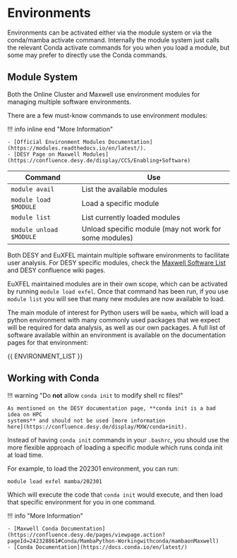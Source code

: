 # Environments

Environments can be activated either via the module system or via the
conda/mamba activate command. Internally the module system just calls the
relevant Conda activate commands for you when you load a module, but some may
prefer to directly use the Conda commands.

## Module System

Both the Online Cluster and Maxwell use environment modules for managing
multiple software environments.

There are a few must-know commands to use environment modules:

!!! info inline end "More Information"

    - [Official Environment Modules Documentation](https://modules.readthedocs.io/en/latest/).
    - [DESY Page on Maxwell Modules](https://confluence.desy.de/display/CCS/Enabling+Software)

| Command | Use |
|---------|-----|
| `module avail` | List the available modules |
| `module load $MODULE` | Load a specific module |
| `module list` | List currently loaded modules |
| `module unload $MODULE` | Unload specific module (may not work for some modules) |

Both DESY and EuXFEL maintain multiple software environments to facilitate user
analysis. For DESY specific modules, check the [Maxwell Software
List](https://confluence.desy.de/display/IS/Alphabetical+List+of+Packages) and
DESY confluence wiki pages.

EuXFEL maintained modules are in their own scope, which can be activated by running
`module load exfel`. Once that command has been run, if you use `module list` you will
see that many new modules are now available to load.

The main module of interest for Python users will be `mamba`, which will load a
python environment with many commonly used packages that we expect will be
required for data analysis, as well as our own packages. A full list of software
available within an environment is available on the documentation pages for that
environment:

{{ ENVIRONMENT_LIST }}

## Working with Conda

!!! warning "Do **not** allow `conda init` to modify shell rc files!"

    As mentioned on the DESY documentation page, **conda init is a bad idea on HPC
    systems** and should not be used [more information
    here](https://confluence.desy.de/display/MXW/conda+init).

Instead of having `conda init` commands in your `.bashrc`, you should use the
more flexible approach of loading a specific module which runs conda init at
load time.

For example, to load the 202301 environment, you can run:

```bash
module load exfel mamba/202301
```

Which will execute the code that `conda init` would execute, and then load that
specific environment for you in one command.

!!! info "More Information"

    - [Maxwell Conda Documentation](https://confluence.desy.de/pages/viewpage.action?pageId=242328861#Conda/MambaPython-Workingwithconda/mambaonMaxwell)
    - [Conda Documentation](https://docs.conda.io/en/latest/)

